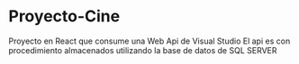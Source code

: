 # Proyecto-Cine
Proyecto en React que consume una Web Api de Visual Studio
El api es con procedimiento almacenados utilizando la base de datos de SQL SERVER 

